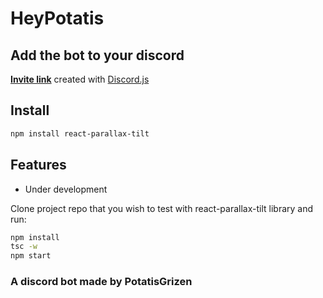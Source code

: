 # HeyPotatis


## Add the bot to your discord

**[Invite link](https://discord.com/api/oauth2/authorize?client_id=759787879479115807&permissions=8&scope=bot)** created with [Discord.js](https://github.com/discordjs/discord.js)

## Install

```bash
npm install react-parallax-tilt
```

## Features

- Under development


Clone project repo that you wish to test with react-parallax-tilt library and run:

```bash
npm install
tsc -w
npm start
```

### A discord bot made by PotatisGrizen

</details>
